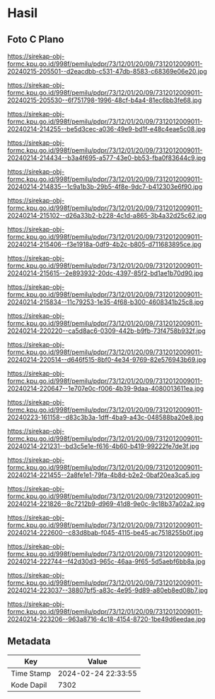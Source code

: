 # Hasil

## Foto C Plano

https://sirekap-obj-formc.kpu.go.id/998f/pemilu/pdpr/73/12/01/20/09/7312012009011-20240215-205501--d2eacdbb-c531-47db-8583-c68369e06e20.jpg

https://sirekap-obj-formc.kpu.go.id/998f/pemilu/pdpr/73/12/01/20/09/7312012009011-20240215-205530--6f751798-1996-48cf-b4a4-81ec6bb3fe68.jpg

https://sirekap-obj-formc.kpu.go.id/998f/pemilu/pdpr/73/12/01/20/09/7312012009011-20240214-214255--be5d3cec-a036-49e9-bd1f-e48c4eae5c08.jpg

https://sirekap-obj-formc.kpu.go.id/998f/pemilu/pdpr/73/12/01/20/09/7312012009011-20240214-214434--b3a4f695-a577-43e0-bb53-fba0f83644c9.jpg

https://sirekap-obj-formc.kpu.go.id/998f/pemilu/pdpr/73/12/01/20/09/7312012009011-20240214-214835--1c9a1b3b-29b5-4f8e-9dc7-b412303e6f90.jpg

https://sirekap-obj-formc.kpu.go.id/998f/pemilu/pdpr/73/12/01/20/09/7312012009011-20240214-215102--d26a33b2-b228-4c1d-a865-3b4a32d25c62.jpg

https://sirekap-obj-formc.kpu.go.id/998f/pemilu/pdpr/73/12/01/20/09/7312012009011-20240214-215406--f3e1918a-0df9-4b2c-b805-d711683895ce.jpg

https://sirekap-obj-formc.kpu.go.id/998f/pemilu/pdpr/73/12/01/20/09/7312012009011-20240214-215615--2e893932-20dc-4397-85f2-bd1ae1b70d90.jpg

https://sirekap-obj-formc.kpu.go.id/998f/pemilu/pdpr/73/12/01/20/09/7312012009011-20240214-215834--11c79253-1e35-4f68-b300-4608341b25c8.jpg

https://sirekap-obj-formc.kpu.go.id/998f/pemilu/pdpr/73/12/01/20/09/7312012009011-20240214-220220--ca5d8ac6-0309-442b-b9fb-73f4758b932f.jpg

https://sirekap-obj-formc.kpu.go.id/998f/pemilu/pdpr/73/12/01/20/09/7312012009011-20240214-220514--d646f515-8bf0-4e34-9769-82e576943b69.jpg

https://sirekap-obj-formc.kpu.go.id/998f/pemilu/pdpr/73/12/01/20/09/7312012009011-20240214-220647--1e707e0c-f006-4b39-9daa-4080013611ea.jpg

https://sirekap-obj-formc.kpu.go.id/998f/pemilu/pdpr/73/12/01/20/09/7312012009011-20240223-161158--d83c3b3a-1dff-4ba9-a43c-048588ba20e8.jpg

https://sirekap-obj-formc.kpu.go.id/998f/pemilu/pdpr/73/12/01/20/09/7312012009011-20240214-221231--bd3c5e1e-f616-4b60-b419-99222fe7de3f.jpg

https://sirekap-obj-formc.kpu.go.id/998f/pemilu/pdpr/73/12/01/20/09/7312012009011-20240214-221455--2a8fe1e1-79fa-4b8d-b2e2-0baf20ea3ca5.jpg

https://sirekap-obj-formc.kpu.go.id/998f/pemilu/pdpr/73/12/01/20/09/7312012009011-20240214-221826--8c7212b9-d969-41d8-9e0c-9c18b37a02a2.jpg

https://sirekap-obj-formc.kpu.go.id/998f/pemilu/pdpr/73/12/01/20/09/7312012009011-20240214-222600--c83d8bab-f045-4115-be45-ac7518255b0f.jpg

https://sirekap-obj-formc.kpu.go.id/998f/pemilu/pdpr/73/12/01/20/09/7312012009011-20240214-222744--f42d30d3-965c-46aa-9f65-5d5aebf6bb8a.jpg

https://sirekap-obj-formc.kpu.go.id/998f/pemilu/pdpr/73/12/01/20/09/7312012009011-20240214-223037--38807bf5-a83c-4e95-9d89-a80eb8ed08b7.jpg

https://sirekap-obj-formc.kpu.go.id/998f/pemilu/pdpr/73/12/01/20/09/7312012009011-20240214-223206--963a8716-4c18-4154-8720-1be49d6eedae.jpg


## Metadata

| Key        | Value               |
| ---------- | ------------------- |
| Time Stamp | 2024-02-24 22:33:55 |
| Kode Dapil | 7302                |



